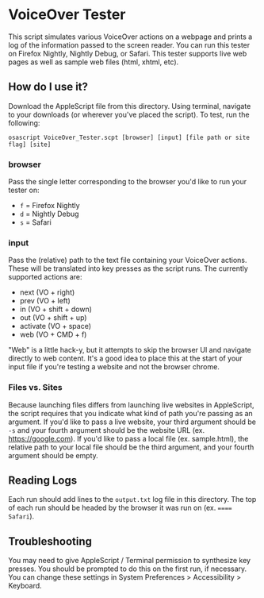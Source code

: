 # VoiceOver Tester

This script simulates various VoiceOver actions on a webpage and prints a log of the information passed to the screen reader. You can run this tester on Firefox Nightly, Nightly Debug, or Safari. This tester supports live web pages as well as sample web files (html, xhtml, etc).

## How do I use it?

Download the AppleScript file from this directory. Using terminal, navigate to your downloads (or wherever you've placed the script). To test, run the following:

`osascript VoiceOver_Tester.scpt [browser] [input] [file path or site flag] [site]`

### browser

Pass the single letter corresponding to the browser you'd like to run your tester on:
- `f` = Firefox Nightly
- `d` = Nightly Debug
- `s` = Safari

### input

Pass the (relative) path to the text file containing your VoiceOver actions. These will be translated into key presses as the script runs. The currently supported actions are:
- next (VO + right)
- prev (VO + left)
- in (VO + shift + down)
- out (VO + shift + up)
- activate (VO + space)
- web (VO + CMD + f)

"Web" is a little hack-y, but it attempts to skip the browser UI and navigate directly to web content. It's a good idea to place this at the start of your input file if you're testing a website and not the browser chrome.

### Files vs. Sites

Because launching files differs from launching live websites in AppleScript, the script requires that you indicate what kind of path you're passing as an argument. If you'd like to pass a live website, your third argument should be `-s` and your fourth argument should be the website URL (ex. https://google.com). If you'd like to pass a local file (ex. sample.html), the relative path to your local file should be the third argument, and your fourth argument should be empty.

## Reading Logs

Each run should add lines to the `output.txt` log file in this directory. The top of each run should be headed by the browser it was run on (ex. `==== Safari`).

## Troubleshooting

You may need to give AppleScript / Terminal permission to synthesize key presses. You should be prompted to do this on the first run, if necessary. You can change these settings in System Preferences > Accessibility > Keyboard.
